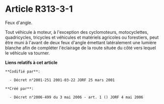 # Article R313-3-1

Feux d'angle.

Tout véhicule à moteur, à l'exception des cyclomoteurs, motocyclettes, quadricycles, tricycles et véhicules et matériels
agricoles ou forestiers, peut être muni à l'avant de deux feux d'angle émettant latéralement une lumière blanche afin de
compléter l'éclairage de la route située du côté vers lequel le véhicule va tourner.

**Liens relatifs à cet article**

	**Codifié par**:

	  - Décret n°2001-251 2001-03-22 JORF 25 mars 2001

	**Créé par**:

	  - Décret n°2006-499 du 3 mai 2006 - art. 1 () JORF 4 mai 2006
